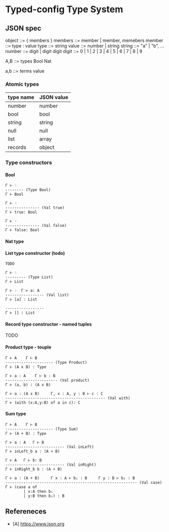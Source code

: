 # Typed-config Type System
## JSON spec

object  ::= { members }
members ::= member | member, memebers
member  ::= type : value
type    ::= string
value   ::= number | string
string  ::= "a" | "b", ...
number  ::= digit | digit digit
digit   ::= 0 | 1 | 2 | 3 | 4 | 5 | 6 | 7 | 8 | 9 

A,B ::=                         types
    Bool
    Nat

a,b ::=                         terms
    value
    

### Atomic types

| type name | JSON value |
|-----------|------------|
| number    | number     |
| bool      | bool       |
| string    | string     |
| null      | null       |
| list      | array      |
| records   | object     |

### Type constructors
#### Bool

    Γ ⊢ ♢
    -------- (Type Bool)
    Γ ⊢ Bool

    Γ ⊢ ♢
    --------------- (Val true)
    Γ ⊢ true: Bool

    Γ ⊢ ♢
    --------------- (Val false)
    Γ ⊢ false: Bool

#### Nat type

#### List type constructor (todo)

    TODO

    Γ ⊢ ♢
    --------- (Type List)
    Γ ⊢ List

    Γ ⊢ ♢  Γ ⊢ a: A 
    ----------------- (Val list)
    Γ ⊢ [a] : List 

    -----------------
    Γ ⊢ [] : List 

#### Record type constructor - named tuples

TODO

#### Product type - touple

    Γ ⊢ A    Γ ⊢ B
    --------------------- (Type Product)
    Γ ⊢ (A x B) : Type

    Γ ⊢ a : A    Γ ⊢ b : B
    ----------------------- (Val product)
    Γ ⊢ (a, b) : (A x B)

    Γ ⊢ a : (A x B)     Γ, x : A, y : B ⊢ c : C
    -------------------------------------------- (Val with)
    Γ ⊢ (with (x:A,y:B) of a in c): C

#### Sum type

    Γ ⊢ A    Γ ⊢ B
    --------------------- (Type Sum)
    Γ ⊢ (A + B) : Type

    Γ ⊢ a : A   Γ ⊢ B
    -------------------------- (Val inLeft)
    Γ ⊢ inLeft_b a : (A + B)

    Γ ⊢ A   Γ ⊢ b: B
    -------------------------- (Val inRight)
    Γ ⊢ inRight_b b : (A + B)

    Γ ⊢ a : (A + B)     Γ x : A ⊢ b₁ : B     Γ y : B ⊢ b₂ : B
    ---------------------------------------------------------- (Val case)
    Γ ⊢ (case a of
            | x:A then b₁
            | y:B then b₂) : B


## Refereneces
- [A] https://www.json.org
